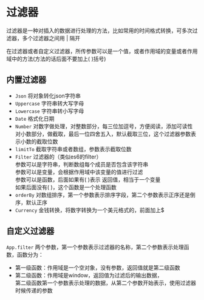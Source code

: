 # 过滤器 

过滤器是一种对插入的数据进行处理的方法，比如常用的时间格式转换，可多次过滤器，多个过滤器之间用 | 隔开

在过滤器或者自定义过滤器，所传参数可以是一个值，或者作用域的变量或者作用域中的方法(方法的话后面不要加上( )括号)

## 内置过滤器

- `Json` 将对象转化json字符串
- `Uppercase` 字符串转大写字母
- `Lowercase` 字符串转小写字母
- `Date` 格式化日期
- `Number` 对数字做处理，对整数部分，每三位加逗号，方便阅读，添加可读性  
对小数部分，做截取，最后一位四舍五入，默认截取三位，这个过滤器参数表示小数的截取位数
- `limitTo` 截取字符串或者数组，参数表示截取位数
- `Filter` 过滤器的（类似es6的filter）  
参数可以是字符串，判断数组每个成员是否包含该字符串  
参数可以是变量，会根据作用域中该变量的值进行过滤  
参数可以是函数，后面如果有( )表示 返回值，相当于一个变量  
如果后面没有( )，这个函数是一个处理函数  
- `orderBy` 对数组排序，第一个参数表示排序字段，第二个参数表示正序还是倒序，默认正序
- `Currency` 金钱转换，将数字转换为一个美元格式的，前面加上$

## 自定义过滤器

`App.filter` 两个参数，第一个参数表示过滤器的名称，第二个参数表示处理函数，函数分为：

- 第一级函数：作用域是一个空对象，没有参数，返回值就是第二级函数
- 第二级函数：作用域是window，返回值为过滤后的输出数据，  
第二级函数第一个参数表示处理的数据，从第二个参数开始表示，使用过滤器时候传递的参数
